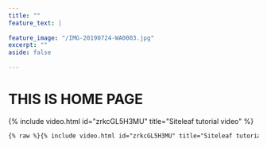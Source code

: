 ```yaml
---
title: ""
feature_text: |
  
feature_image: "/IMG-20190724-WA0003.jpg"
excerpt: ""
aside: false
 
---
```

<h1>THIS IS HOME PAGE</h1>

{% include video.html id="zrkcGL5H3MU" title="Siteleaf tutorial video" %}

``` html
{% raw %}{% include video.html id="zrkcGL5H3MU" title="Siteleaf tutorial video" %}{% endraw %}
```

